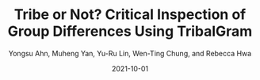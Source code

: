 ---
title: "Tribe or Not? Critical Inspection of Group Differences Using TribalGram"
collection: publications
permalink: /publication/p5-tiis-2021-tribalgram
date: 2021-10-01
venue: 'TiiS 2021'
author: 'Yongsu Ahn, Muheng Yan, Yu-Ru Lin, Wen-Ting Chung, and Rebecca Hwa'
paperurl: 'https://arxiv.org/pdf/2303.09664.pdf'
citation: 'Your Name, You. (2015). &quot;Paper Title Number 3.&quot; <i>Journal 1</i>. 1(3).'
---